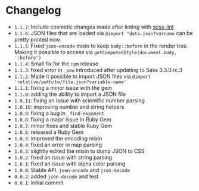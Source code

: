 # Changelog
* `1.1.7`: Include cosmetic changes made after linting with [scss-lint](https://github.com/causes/scss-lint)
* `1.1.6`: JSON files that are loaded via `@import "data.json?varname` can be pretty printed now.
* `1.1.5`: Fixed `json-encode` mixin to keep `body::before` in the render tree. Making it possible to access via `getComputedStyle(document.body, ':before')`
* `1.1.4`: Small fix for the `npm` release
* `1.1.3`: fixed error in `_pow` introduced after updating to Sass 3.3.0.rc.3
* `1.1.2`: Made it possible to import JSON files via `@import 'relative/path/to/file.json?variable-name'`
* `1.1.1`: fixing a minor issue with the gem
* `1.1.0`: adding the ability to import a JSON file
* `1.0.11`: fixing an issue with scientific number parsing
* `1.0.10`: improving number and string helpers
* `1.0.9`: fixing a bug in `_find-exponent`
* `1.0.8`: fixing a major issue in Ruby Gem
* `1.0.7`: minor fixes and stable Ruby Gem
* `1.0.6`: released a Ruby Gem
* `1.0.5`: improved the encoding mixin
* `1.0.4`: fixed an error in map parsing
* `1.0.3`: slightly edited the mixin to dump JSON to CSS
* `1.0.2`: fixed an issue with string parsing
* `1.0.1`: fixed an issue with alpha color parsing
* `1.0.0`: Stable API. `json-encode` and `json-decode`
* `0.0.2`: added `json-decode` and test
* `0.0.1`: initial commit
